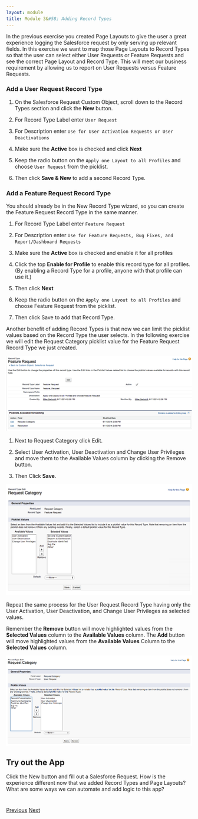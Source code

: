 ```yaml
---
layout: module
title: Module 3&#58; Adding Record Types 
---
```


In the previous exercise you created Page Layouts to give the user a great experience logging the Salesforce request by only serving up relevant fields. In this exercise we want to map those Page Layouts to Record Types so that the user can select either User Requests or Feature Requests and see the correct Page Layout and Record Type. This will meet our business requirement by allowing us to report on User Requests versus Feature Requests.

### Add a User Request Record Type

1. On the Salesforce Request Custom Object, scroll down to the Record Types section and click the **New** button.

2. For Record Type Label enter `User Request`

3. For Description enter `Use for User Activation Requests or User Deactivations`

4. Make sure the **Active** box is checked and click **Next**

5. Keep the radio button on the `Apply one Layout to all Profiles` and choose `User Request` from the picklist.

6. Then click **Save & New** to add a second Record Type.

### Add a Feature Request Record Type

You should already be in the New Record Type wizard, so you can create the Feature Request Record Type in the same manner.

1. For Record Type Label enter `Feature Request`

2. For Description enter `Use for Feature Requests, Bug Fixes, and Report/Dashboard Requests`

3. Make sure the **Active** box is checked and enable it for all profiles

4. Click the top **Enable for Profile** to enable this record type for all profiles. (By enabling a Record Type for a profile, anyone with that profile can use it.)

5. Then click **Next**

6. Keep the radio button on the `Apply one Layout to all Profiles` and choose Feature Request from the picklist.

7. Then click Save to add that Record Type.


Another benefit of adding Record Types is that now we can limit the picklist values based on the Record Type the user selects. In the following exercise we will edit the Request Category picklist value for the Feature Request Record Type we just created.

![](images/05-record-type-feature-request.png)

1. Next to Request Category click Edit.

2. Select User Activation, User Deactivation and Change User Privileges and move them to the Available Values column by clicking the Remove button.

3. Then Click **Save**.

![](images/05-record-type-request-category.png)

Repeat the same process for the User Request Record Type having only the User Activation, User Deactivation, and Change User Privileges as selected values.

Remember the **Remove** button will move highlighted values from the **Selected Values** column to the **Available Values** column. The **Add** button will move highlighted values from the **Available Values** Column to the **Selected Values** column. 

![](images/05-record-type-request-category-picklist.png)

## Try out the App
Click the New button and fill out a Salesforce Request. How is the experience different now that we added Record Types and Page Layouts? What are some ways we can automate and add logic to this app?


<div class="row" style="margin-top:40px;">
<div class="col-sm-12">
<a href="04-adding-page-layouts.html" class="btn btn-default"><i class="glyphicon glyphicon-chevron-left"></i> Previous</a>
<a href="06-app-logic-with-clicks.html" class="btn btn-default pull-right">Next <i class="glyphicon glyphicon-chevron-right"></i></a>
</div>
</div>
